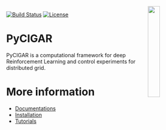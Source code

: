 <img src="docs/img/square_logo.svg" align="right" width="25%"/>

[![Build Status](https://travis-ci.com/toanngosy/pycigar.svg?token=ZipDQiMzmqdEzHhckL4y&branch=master)](https://travis-ci.com/toanngosy/pycigar)
[![License](https://img.shields.io/badge/license-MIT-blue.svg)](https://github.com/toanngosy/pycigar/blob/master/LICENSE.md)

# PyCIGAR
PyCIGAR is a computational framework for deep Reinforcement Learning and control experiments for distributed grid.

# More information
- [Documentations]()
- [Installation]()
- [Tutorials]()
